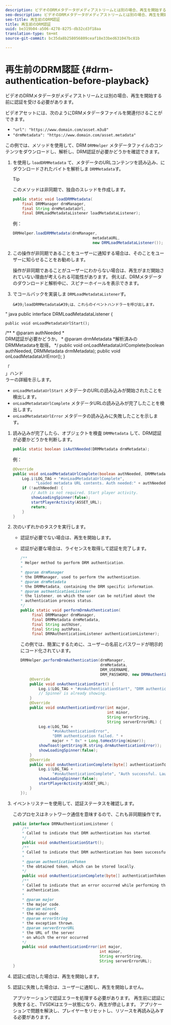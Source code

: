 ```yaml
---
description: ビデオのDRMメタデータがメディアストリームとは別の場合、再生を開始する前に認証を受ける必要があります。
seo-description: ビデオのDRMメタデータがメディアストリームとは別の場合、再生を開始する前に認証を受ける必要があります。
seo-title: 再生前のDRM認証
title: 再生前のDRM認証
uuid: be319b04-a506-4278-8275-db32cd3f18aa
translation-type: tm+mt
source-git-commit: bc35da8b258056809ceaf18e33bed631047bc81b

---
```



# 再生前のDRM認証 {#drm-authentication-before-playback}

ビデオのDRMメタデータがメディアストリームとは別の場合、再生を開始する前に認証を受ける必要があります。

ビデオアセットには、次のようにDRMメタデータファイルを関連付けることができます。

* `"url": "https://www.domain.com/asset.m3u8"`
* `"drmMetadata": "https://www.domain.com/asset.metadata"`

この例では、メソッドを使用して、DRM `DRMHelper` メタデータファイルのコンテンツをダウンロードし、解析し、DRM認証が必要かどうかを確認できます。

1. を使用し `loadDRMMetadata` て、メタデータのURLコンテンツを読み込み、にダウンロードされたバイトを解析しま `DRMMetadata`す。

   >[!TIP]
   >
   >このメソッドは非同期で、独自のスレッドを作成します。

   ```java
   public static void loadDRMMetadata( 
       final DRMManager drmManager, 
       final String drmMetadataUrl,  
       final DRMLoadMetadataListener loadMetadataListener); 
   ```

   例：

   ```java
   DRMHelper.loadDRMMetadata(drmManager,  
                                      metadataURL,  
                                      new DRMLoadMetadataListener());
   ```

1. この操作が非同期であることをユーザーに通知する場合は、そのことをユーザーに知らせることをお勧めします。

   操作が非同期であることがユーザーにわからない場合は、再生がまだ開始されていない理由が考えられる可能性があります。 例えば、DRMメタデータのダウンロードと解析中に、スピナーホイールを表示できます。

1. でコールバックを実装しま `DRMLoadMetadataListener`す。

       &#39;loadDRMMetadata&#39;は、これらのイベントハンドラーを呼び出します。
       
 &quot;     java
     public interface DRMLoadMetadataListener {
     
    public void onLoadMetadataUrlStart();
      
 /**     * @param authNeeded
 *     
    DRM認証が必要かどうか。
       * @param drmMetadata
    *解析済みのDRMMetadataを取得。    */
    public void onLoadMetadataUrlComplete(boolean authNeeded, DRMMetadata drmMetadata);
  public void     onLoadMetadataUrlError();
      }
    
 「     
 」ハンド     
    ラーの詳細を示します。
   
   * `onLoadMetadataUrlStart` メタデータのURLの読み込みが開始されたことを検出します。
   * `onLoadMetadataUrlComplete` メタデータURLの読み込みが完了したことを検出します。
   * `onLoadMetadataUrlError` メタデータの読み込みに失敗したことを示します。

1. 読み込みが完了したら、オブジェクトを検査 `DRMMetadata` して、DRM認証が必要かどうかを判断します。

   ```java
   public static boolean isAuthNeeded(DRMMetadata drmMetadata);
   ```

   例：

   ```java
   @Override 
   public void onLoadMetadataUrlComplete(boolean authNeeded, DRMMetadata drmMetadata) {  
       Log.i(LOG_TAG + "#onLoadMetadataUrlComplete",  
             "Loaded metadata URL contents. Auth needed:" + authNeeded + "."); 
       if (!authNeeded) { 
           // Auth is not required. Start player activity.     
           showLoadingSpinner(false);     
           startPlayerActivity(ASSET_URL); 
           return; 
       } 
   } 
   ```

1. 次のいずれかのタスクを実行します。

   * 認証が必要でない場合は、再生を開始します。
   * 認証が必要な場合は、ライセンスを取得して認証を完了します。

      ```java
      /** 
      * Helper method to perform DRM authentication. 
      * 
      * @param drmManager 
      * the DRMManager, used to perform the authentication. 
      * @param drmMetadata 
      * the DRMMetadata, containing the DRM specific information. 
      * @param authenticationListener 
      * the listener, on which the user can be notified about the 
      * authentication process status. 
      */ 
      public static void performDrmAuthentication( 
           final DRMManager drmManager,  
           final DRMMetadata drmMetadata, 
           final String authUser,  
           final String authPass,  
           final DRMAuthenticationListener authenticationListener);
      ```

      この例では、簡潔にするために、ユーザーの名前とパスワードが明示的にコード化されています。

      ```java
      DRMHelper.performDrmAuthentication(drmManager,  
                                         drmMetadata,  
                                         DRM_USERNAME,  
                                         DRM_PASSWORD, new DRMAuthenticationListener() { 
          @Override 
          public void onAuthenticationStart() { 
              Log.i(LOG_TAG + "#onAuthenticationStart", "DRM authentication started."); 
              // Spinner is already showing. 
          } 
          @Override 
          public void onAuthenticationError(int major,  
                                            int minor,  
                                            String errorString,  
                                            String serverErrorURL) { 
              Log.e(LOG_TAG +  
                    "#onAuthenticationError",  
                    "DRM authentication failed. " +  
                    major + " 0x" + Long.toHexString(minor)); 
              showToast(getString(R.string.drmAuthenticationError));   
              showLoadingSpinner(false); 
          } 
          @Override 
          public void onAuthenticationComplete(byte[] authenticationToken) { 
              Log.i(LOG_TAG +  
                    "#onAuthenticationComplete", "Auth successful. Launching content."); 
              showLoadingSpinner(false); 
              startPlayerActivity(ASSET_URL); 
          } 
      }); 
      ```

1. イベントリスナーを使用して、認証ステータスを確認します。

   このプロセスはネットワーク通信を意味するので、これも非同期操作です。

   ```java
   public interface DRMAuthenticationListener { 
       /** 
       * Called to indicate that DRM authentication has started. 
       */ 
       public void onAuthenticationStart(); 
       /** 
       * Called to indicate that DRM authentication has been successful. 
       * 
       * @param authenticationToken 
       * the obtained token, which can be stored locally. 
       */ 
       public void onAuthenticationComplete(byte[] authenticationToken); 
       /** 
       * Called to indicate that an error occurred while performing the DRM 
       * authentication. 
       * 
       * @param major 
       * the major code. 
       * @param minorC 
       * the minor code. 
       * @param errorString 
       * the exception thrown. 
       * @param serverErrorURL 
       * the URL of the server  
       * on which the error occurred 
       */ 
       public void onAuthenticationError(int major,  
                                         int minor,  
                                         String errorString,  
                                         String serverErrorURL); 
   } 
   ```

1. 認証に成功した場合は、再生を開始します。
1. 認証に失敗した場合は、ユーザーに通知し、再生を開始しません。

   アプリケーションで認証エラーを処理する必要があります。 再生前に認証に失敗すると、TVSDKはエラー状態になり、再生が停止します。 アプリケーションで問題を解決し、プレイヤーをリセットし、リソースを再読み込みする必要があります。